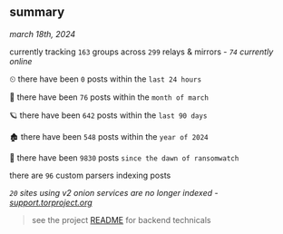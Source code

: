 
## summary
_march 18th, 2024_

currently tracking `163` groups across `299` relays & mirrors - _`74` currently online_

⏲ there have been `0` posts within the `last 24 hours`

🦈 there have been `76` posts within the `month of march`

🪐 there have been `642` posts within the `last 90 days`

🏚 there have been `548` posts within the `year of 2024`

🦕 there have been `9830` posts `since the dawn of ransomwatch`

there are `96` custom parsers indexing posts

_`20` sites using v2 onion services are no longer indexed - [support.torproject.org](https://support.torproject.org/onionservices/v2-deprecation/)_

> see the project [README](https://github.com/joshhighet/ransomwatch#ransomwatch--) for backend technicals
